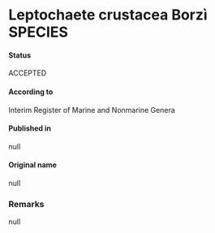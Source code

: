 Leptochaete crustacea Borzì SPECIES
=======

#### Status
ACCEPTED

#### According to
Interim Register of Marine and Nonmarine Genera

#### Published in
null

#### Original name
null

### Remarks
null